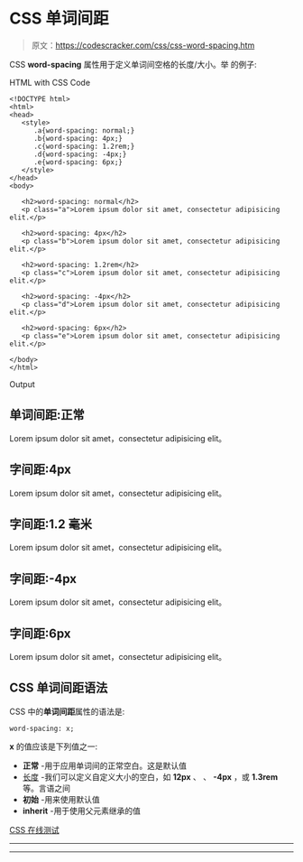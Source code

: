 # CSS 单词间距

> 原文：<https://codescracker.com/css/css-word-spacing.htm>

CSS **word-spacing** 属性用于定义单词间空格的长度/大小。举 的例子:

HTML with CSS Code

```
<!DOCTYPE html>
<html>
<head>
   <style>
      .a{word-spacing: normal;}
      .b{word-spacing: 4px;}
      .c{word-spacing: 1.2rem;}
      .d{word-spacing: -4px;}
      .e{word-spacing: 6px;}
   </style>
</head>
<body>

   <h2>word-spacing: normal</h2>
   <p class="a">Lorem ipsum dolor sit amet, consectetur adipisicing elit.</p>

   <h2>word-spacing: 4px</h2>
   <p class="b">Lorem ipsum dolor sit amet, consectetur adipisicing elit.</p>

   <h2>word-spacing: 1.2rem</h2>
   <p class="c">Lorem ipsum dolor sit amet, consectetur adipisicing elit.</p>

   <h2>word-spacing: -4px</h2>
   <p class="d">Lorem ipsum dolor sit amet, consectetur adipisicing elit.</p>

   <h2>word-spacing: 6px</h2>
   <p class="e">Lorem ipsum dolor sit amet, consectetur adipisicing elit.</p>

</body>
</html>
```

Output

## 单词间距:正常

Lorem ipsum dolor sit amet，consectetur adipisicing elit。

## 字间距:4px

Lorem ipsum dolor sit amet，consectetur adipisicing elit。

## 字间距:1.2 毫米

Lorem ipsum dolor sit amet，consectetur adipisicing elit。

## 字间距:-4px

Lorem ipsum dolor sit amet，consectetur adipisicing elit。

## 字间距:6px

Lorem ipsum dolor sit amet，consectetur adipisicing elit。

## CSS 单词间距语法

CSS 中的**单词间距**属性的语法是:

```
word-spacing: x;
```

**x** 的值应该是下列值之一:

*   **正常** -用于应用单词间的正常空白。这是默认值
*   [长度](/css/css-length-units.htm) -我们可以定义自定义大小的空白，如 **12px** 、 、 **-4px** ，或 **1.3rem** 等。言语之间
*   **初始** -用来使用默认值
*   **inherit** -用于使用父元素继承的值

[CSS 在线测试](/exam/showtest.php?subid=5)

* * *

* * *